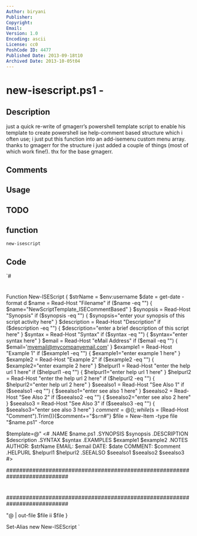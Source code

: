 ```yaml
---
Author: biryani
Publisher: 
Copyright: 
Email: 
Version: 1.0
Encoding: ascii
License: cc0
PoshCode ID: 4477
Published Date: 2013-09-18t10
Archived Date: 2013-10-05t04
---
```


# new-isescript.ps1 - 

## Description

just a quick re-write of gmagerr’s powershell template script to enable his template to create powershell ise help-comment based structure which i often use; i just put this function into an add-isemenu custom menu array. thanks to gmagerr for the structure i just added a couple of things (most of which work fine!). thx for the base gmagerr.

## Comments



## Usage



## TODO



## function

`new-isescript`

## Code

`#
 #
 Function New-ISEScript
 {
 $strName = $env:username
 $date = get-date -format d
 $name = Read-Host "Filename"
 if ($name -eq "") { $name="NewScriptTemplate_ISECommentBased" }
 $synopsis = Read-Host "Synopsis"
 if ($synopsis -eq "") { $synopsis="enter your synopsis of this script activity here" }
 $description = Read-Host "Description"
 if ($description -eq "") { $description="enter a brief description of this script here" }
 $syntax = Read-Host "Syntax"
 if ($syntax -eq "") { $syntax="enter syntax here" }
 $email = Read-Host "eMail Address"
 if ($email -eq "") { $email='myemail@mycompanyemail.com' }
 $example1 = Read-Host "Example 1"
 if ($example1 -eq "") { $example1="enter example 1 here" }
 $example2 = Read-Host "Example 2"
 if ($example2 -eq "") { $example2="enter example 2 here" }
 $helpurl1 = Read-Host "enter the help url 1 here"
 if ($helpurl1 -eq "") { $helpurl1="enter help url 1 here" }
 $helpurl2 = Read-Host "enter the help url 2 here"
 if ($helpurl2 -eq "") { $helpurl2="enter help url 2 here" }
 $seealso1 = Read-Host "See Also 1"
 if ($seealso1 -eq "") { $seealso1="enter see also 1 here" }
 $seealso2 = Read-Host "See Also 2"
 if ($seealso2 -eq "") { $seealso2="enter see also 2 here" }
 $seealso3 = Read-Host "See Also 3"
 if ($seealso3 -eq "") { $seealso3="enter see also 3 here" }
 $comment=@();
 while($s = (Read-Host "Comment").Trim()){$comment+="$s`r`n#"}
 $file = New-Item -type file "$name.ps1" -force
 
 $template=@"
 <#
  .NAME
  	$name.ps1
  .SYNOPSIS
  	$synopsis
  .DESCRIPTION
  	$description
  .SYNTAX
  	$syntax
  .EXAMPLES
  	$example1
 	$example2
  .NOTES
  	AUTHOR:	$strName
   	EMAIL:	$email
 	DATE:	$date
   	COMMENT: $comment
  .HELPURL
  	$helpurl1
 	$helpurl2
  .SEEALSO
  	$seealso1
 	$seealso2
 	$seealso3
 #>
 
 ###########################################################################
 #
 #
 #
 ###########################################################################
 
 
 
 "@ | out-file $file
 ii $file
 }
  
 Set-Alias new New-ISEScript
`

